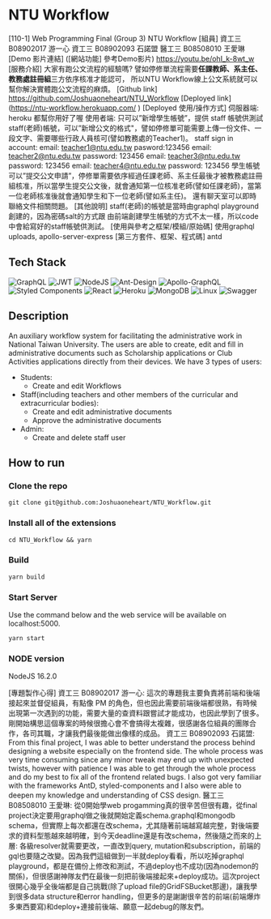# NTU Workflow

[110-1] Web Programming Final
(Group 3) NTU Workflow
[組員]
資工三 B08902017 游一心
資工三 B08902093 石諾盟
醫工三 B08508010 王愛琳
[Demo 影片連結] ([網站功能] 參考Demo影片)
https://youtu.be/ohI_k-8wt_w
[服務介紹]
大家有跑公文流程的經驗嗎?
譬如停修單流程需要**任課教師、系主任、教務處註冊組**三方依序核准才能認可，
所以NTU Workflow線上公文系統就可以幫你解決實體跑公文流程的麻煩。
[Github link]
https://github.com/Joshuaoneheart/NTU_Workflow
[Deployed link]
(https://ntu-workflow.herokuapp.com/
)
[Deployed 使用/操作方式]
伺服器端: heroku 都幫你用好了喔
使用者端:
只可以”新增學生帳號”，提供 staff 帳號供測試
staff(老師)帳號，可以”新增公文的格式"，譬如停修單可能需要上傳一份文件、一段文字、需要哪些行政人員核可(譬如教務處的Teacher1)。
staff sign in account:
email: teacher1@ntu.edu.tw pasword:123456
email: teacher2@ntu.edu.tw password: 123456
email: teacher3@ntu.edu.tw password: 123456
email: teacher4@ntu.edu.tw password: 123456
學生帳號可以”提交公文申請”，停修單需要依序經過任課老師、系主任最後才被教務處註冊組核准，所以當學生提交公文後，就會通知第一位核准老師(譬如任課老師)，當第一位老師核准後就會通知學生和下一位老師(譬如系主任)。
還有聊天室可以即時聯絡文件相關問題。
[其他說明]
staff(老師)的帳號是當時由graphql playground創建的，因為密碼salt的方式跟 由前端創建學生帳號的方式不太一樣，所以code中會給寫好的staff帳號供測試。
[使用與參考之框架/模組/原始碼]
使用graphql uploads, apollo-server-express
[第三方套件、框架、程式碼]
antd

## Tech Stack
![GraphQL](https://img.shields.io/badge/-GraphQL-E10098?style=for-the-badge&logo=graphql&logoColor=white)
![JWT](https://img.shields.io/badge/JWT-black?style=for-the-badge&logo=JSON%20web%20tokens)
![NodeJS](https://img.shields.io/badge/node.js-6DA55F?style=for-the-badge&logo=node.js&logoColor=white)
![Ant-Design](https://img.shields.io/badge/-AntDesign-%230170FE?style=for-the-badge&logo=ant-design&logoColor=white)
![Apollo-GraphQL](https://img.shields.io/badge/-ApolloGraphQL-311C87?style=for-the-badge&logo=apollo-graphql)
![Styled Components](https://img.shields.io/badge/styled--components-DB7093?style=for-the-badge&logo=styled-components&logoColor=white)
![React](https://img.shields.io/badge/react-%2320232a.svg?style=for-the-badge&logo=react&logoColor=%2361DAFB)
![Heroku](https://img.shields.io/badge/heroku-%23430098.svg?style=for-the-badge&logo=heroku&logoColor=white)
![MongoDB](https://img.shields.io/badge/MongoDB-%234ea94b.svg?style=for-the-badge&logo=mongodb&logoColor=white)
![Linux](https://img.shields.io/badge/Linux-FCC624?style=for-the-badge&logo=linux&logoColor=black)
![Swagger](https://img.shields.io/badge/-Swagger-%23Clojure?style=for-the-badge&logo=swagger&logoColor=white)

## Description
An auxiliary workflow system for facilitating the administrative work in National Taiwan University.
The users are able to create, edit and fill in administrative documents such as Scholarship applications or Club Activities applications directly from their devices.
We have 3 types of users:
*    Students:
		* Create and edit Workflows
* Staff(including teachers and other members of the curricular and extracurricular bodies):
	* Create and edit administrative documents
	* Approve the administrative documents
* Admin:
	* Create and delete staff user

## How to run

### Clone the repo
```
git clone git@github.com:Joshuaoneheart/NTU_Workflow.git
```

### Install all of the extensions
```
cd NTU_Workflow && yarn
```
### Build
```
yarn build
```
### Start Server
Use the command below and the web service will be available on localhost:5000.
```
yarn start
```

### NODE version
NodeJS 16.2.0

[專題製作心得]
資工三 B08902017 游一心: 這次的專題我主要負責將前端和後端接起來並督促組員，有點像 PM 的角色，但也因此需要前端後端都很熟，有時候出現第一次遇到的功能，需要大量的查資料跟嘗試才能成功，也因此學到了很多。剛開始構思這個專案的時候很擔心會不會搞得太複雜，很感謝各位組員的團隊合作，各司其職，才讓我們最後能做出像樣的成品。
資工三 B08902093 石諾盟: From this final project, I was able to better understand the process behind designing a website especially on the frontend side. The whole process was very time consuming since any minor tweak may end up with unexpected twists, however with patience I was able to get through the whole process and do my best to fix all of the frontend related bugs. I also got very familiar with the frameworks AntD, styled-components and I also were able to deepen my knowledge and understanding of CSS design.
醫工三 B08508010 王愛琳:
從0開始學web progamming真的很辛苦但很有趣，從final project決定要用graphql做之後就開始定義schema.graphql和mongodb schema，但實際上每次都還在改schema，尤其隨著前端越寫越完整，對後端要求的資料型態越來越明確，到今天deadline還是有改schema，然後隨之而來的上層: 各級resolver就需要更改，一直改到query, mutation和subscription，前端的gql也要隨之改變。因為我們這組做到一半就deploy看看，所以吃掉graphql playground，都是在備份上修改和測試，不過deploy也不成功(因為nodemon的關係)，但很感謝神隊友們在最後一刻把前後端接起來+deploy成功。這次project很開心幾乎全後端都是自己挑戰(除了upload file的GridFSBucket那邊)，讓我學到很多data structure和error handling，但更多的是謝謝很辛苦的前端(前端爆炸多東西要寫)和deploy+連接前後端、願意一起debug的隊友們。
